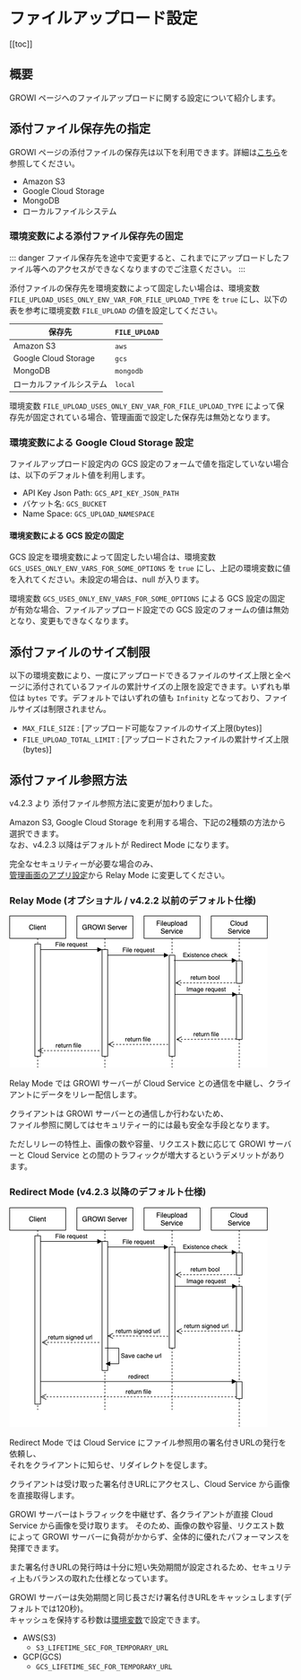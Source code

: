 # ファイルアップロード設定

[[toc]]

## 概要

GROWI ページへのファイルアップロードに関する設定について紹介します。

## 添付ファイル保存先の指定

GROWI ページの添付ファイルの保存先は以下を利用できます。詳細は[こちら](/ja/admin-guide/management-cookbook/app-settings.html#ファイルアップロード設定)を参照してください。

- Amazon S3
- Google Cloud Storage
- MongoDB
- ローカルファイルシステム

### 環境変数による添付ファイル保存先の固定

::: danger
ファイル保存先を途中で変更すると、これまでにアップロードしたファイル等へのアクセスができなくなりますのでご注意ください。
:::

<!-- textlint-disable weseek/sentence-length -->
添付ファイルの保存先を環境変数によって固定したい場合は、環境変数 `FILE_UPLOAD_USES_ONLY_ENV_VAR_FOR_FILE_UPLOAD_TYPE` を `true` にし、以下の表を参考に環境変数 `FILE_UPLOAD` の値を設定してください。
<!-- textlint-enable weseek/sentence-length -->

| 保存先 | `FILE_UPLOAD` |
| --- | --- |
| Amazon S3 | `aws` |
| Google Cloud Storage | `gcs` |
| MongoDB | `mongodb` |
| ローカルファイルシステム | `local` |

環境変数 `FILE_UPLOAD_USES_ONLY_ENV_VAR_FOR_FILE_UPLOAD_TYPE` によって保存先が固定されている場合、管理画面で設定した保存先は無効となります。

### 環境変数による Google Cloud Storage 設定

ファイルアップロード設定内の GCS 設定のフォームで値を指定していない場合は、以下のデフォルト値を利用します。

- API Key Json Path: `GCS_API_KEY_JSON_PATH`
- バケット名: `GCS_BUCKET`
- Name Space: `GCS_UPLOAD_NAMESPACE`

#### 環境変数による GCS 設定の固定

GCS 設定を環境変数によって固定したい場合は、環境変数 `GCS_USES_ONLY_ENV_VARS_FOR_SOME_OPTIONS` を `true` にし、上記の環境変数に値を入れてください。未設定の場合は、null が入ります。

<!-- textlint-disable weseek/sentence-length -->
環境変数 `GCS_USES_ONLY_ENV_VARS_FOR_SOME_OPTIONS` による GCS 設定の固定が有効な場合、ファイルアップロード設定での GCS 設定のフォームの値は無効となり、変更もできなくなります。
<!-- textlint-enable weseek/sentence-length -->
## 添付ファイルのサイズ制限

以下の環境変数により、一度にアップロードできるファイルのサイズ上限と全ページに添付されているファイルの累計サイズの上限を設定できます。いずれも単位は `bytes` です。デフォルトではいずれの値も `Infinity` となっており、ファイルサイズは制限されません。

- `MAX_FILE_SIZE` : [アップロード可能なファイルのサイズ上限(bytes)]
- `FILE_UPLOAD_TOTAL_LIMIT` : [アップロードされたファイルの累計サイズ上限(bytes)]

## 添付ファイル参照方法

v4.2.3 より 添付ファイル参照方法に変更が加わりました。

Amazon S3, Google Cloud Storage を利用する場合、下記の2種類の方法から選択できます。  
なお、v4.2.3 以降はデフォルトが Redirect Mode になります。

完全なセキュリティーが必要な場合のみ、  
[管理画面のアプリ設定](/ja/admin-guide/management-cookbook/app-settings.html#ファイルアップロード設定)から
Relay Mode に変更してください。

### Relay Mode (オプショナル / v4.2.2 以前のデフォルト仕様)

<!-- https://dev.growi.org/5fd8424f2271ae00481ed2e8 -->
![fileUpload1](../management-cookbook/images/fileUpload1.png)

Relay Mode では GROWI サーバーが Cloud Service との通信を中継し、クライアントにデータをリレー配信します。

クライアントは GROWI サーバーとの通信しか行わないため、  
ファイル参照に関してはセキュリティー的には最も安全な手段となります。

ただしリレーの特性上、画像の数や容量、リクエスト数に応じて GROWI サーバーと Cloud Service との間のトラフィックが増大するというデメリットがあります。

### Redirect Mode (v4.2.3 以降のデフォルト仕様)

<!-- https://dev.growi.org/5fd8424f2271ae00481ed2e8 -->
![fileUpload2](../management-cookbook/images/fileUpload2.png)

Redirect Mode では Cloud Service にファイル参照用の署名付きURLの発行を依頼し、  
それをクライアントに知らせ、リダイレクトを促します。

クライアントは受け取った署名付きURLにアクセスし、Cloud Service から画像を直接取得します。

GROWI サーバーはトラフィックを中継せず、各クライアントが直接 Cloud Service から画像を受け取ります。
そのため、画像の数や容量、リクエスト数によって GROWI サーバーに負荷がかからず、全体的に優れたパフォーマンスを発揮できます。

また署名付きURLの発行時は十分に短い失効期間が設定されるため、セキュリティ上もバランスの取れた仕様となっています。

GROWI サーバーは失効期間と同じ長さだけ署名付きURLをキャッシュします(デフォルトでは120秒)。  
キャッシュを保持する秒数は[環境変数](/ja/admin-guide/admin-cookbook/env-vars.html)で設定できます。

- AWS(S3)
  - `S3_LIFETIME_SEC_FOR_TEMPORARY_URL`
- GCP(GCS)  
  - `GCS_LIFETIME_SEC_FOR_TEMPORARY_URL`
